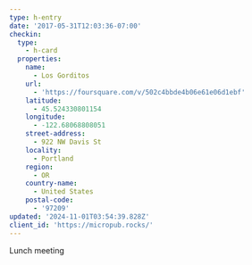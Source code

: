 ```yaml
---
type: h-entry
date: '2017-05-31T12:03:36-07:00'
checkin:
  type:
    - h-card
  properties:
    name:
      - Los Gorditos
    url:
      - 'https://foursquare.com/v/502c4bbde4b06e61e06d1ebf'
    latitude:
      - 45.524330801154
    longitude:
      - -122.68068808051
    street-address:
      - 922 NW Davis St
    locality:
      - Portland
    region:
      - OR
    country-name:
      - United States
    postal-code:
      - '97209'
updated: '2024-11-01T03:54:39.828Z'
client_id: 'https://micropub.rocks/'
---
```

Lunch meeting
